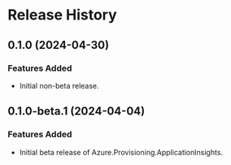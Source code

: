 # Release History

## 0.1.0 (2024-04-30)

### Features Added

- Initial non-beta release.

## 0.1.0-beta.1 (2024-04-04)

### Features Added

- Initial beta release of Azure.Provisioning.ApplicationInsights.
